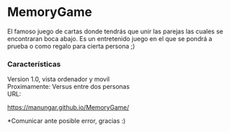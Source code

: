 # MemoryGame
El famoso juego de cartas donde tendrás que unir las parejas las cuales se encontraran boca abajo. Es un entretenido juego en el que se pondrá a prueba o como regalo para cierta persona ;)

### Características
Version 1.0, vista ordenador y movil <br>
Proximamente: Versus entre dos personas <br>
URL: <p> https://manungar.github.io/MemoryGame/ </p>
*Comunicar ante posible error, gracias :)
